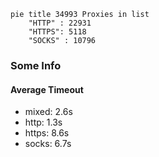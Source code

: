 
```mermaid
pie title 34993 Proxies in list
    "HTTP" : 22931
    "HTTPS": 5118
    "SOCKS" : 10796
```

### Some Info
#### Average Timeout

- mixed: 2.6s
- http: 1.3s
- https: 8.6s
- socks: 6.7s